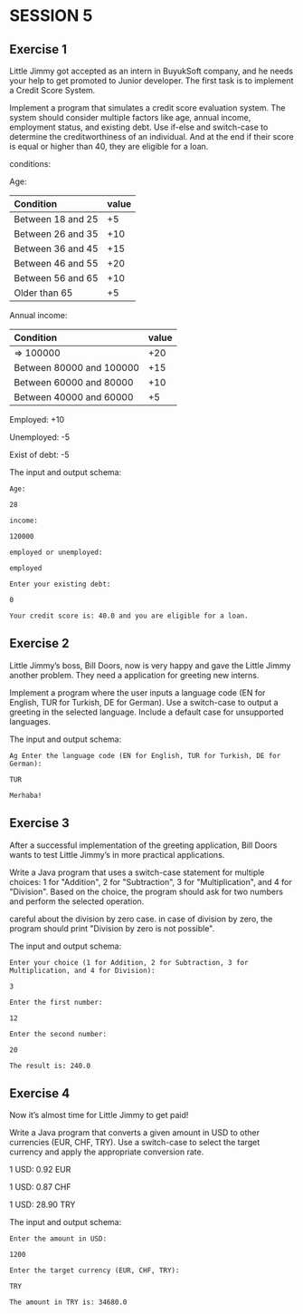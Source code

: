 # SESSION 5

## Exercise 1

Little Jimmy got accepted as an intern in BuyukSoft company, and he
needs your help to get promoted to Junior developer. The first task is
to implement a Credit Score System.

Implement a program that simulates a credit score evaluation system. The
system should consider multiple factors like age, annual income,
employment status, and existing debt. Use if-else and switch-case to
determine the creditworthiness of an individual. And at the end if their
score is equal or higher than 40, they are eligible for a loan.

conditions:

Age:

 |Condition          | value|
 | :--               | :--  |
 | Between 18 and 25 | +5   |
 | Between 26 and 35 | +10  |
 | Between 36 and 45 | +15  |
 | Between 46 and 55 | +20  |
 | Between 56 and 65 | +10  |
 | Older than 65     | +5   |
 
Annual income:

 |Condition                 | value|
 | :--                      | :--  |
 | =&gt; 100000             | +20  |
 | Between 80000 and 100000 | +15  |
 | Between 60000 and 80000  | +10  |
 | Between 40000 and 60000  | +5   |

Employed: +10

Unemployed: -5

Exist of debt: -5

The input and output schema:
```
Age:

28

income:

120000

employed or unemployed:

employed

Enter your existing debt:

0

Your credit score is: 40.0 and you are eligible for a loan.
```
## Exercise 2

Little Jimmy’s boss, Bill Doors, now is very happy and gave the Little
Jimmy another problem. They need a application for greeting new interns.

Implement a program where the user inputs a language code (EN for
English, TUR for Turkish, DE for German). Use a switch-case to output a
greeting in the selected language. Include a default case for
unsupported languages.

The input and output schema:
```
Ag Enter the language code (EN for English, TUR for Turkish, DE for
German):

TUR

Merhaba!
```
## Exercise 3

After a successful implementation of the greeting application, Bill
Doors wants to test Little Jimmy’s in more practical applications.

Write a Java program that uses a switch-case statement for multiple
choices: 1 for "Addition", 2 for "Subtraction", 3 for "Multiplication",
and 4 for "Division". Based on the choice, the program should ask for
two numbers and perform the selected operation.

careful about the division by zero case. in case of division by zero,
the program should print "Division by zero is not possible".

The input and output schema:
```
Enter your choice (1 for Addition, 2 for Subtraction, 3 for
Multiplication, and 4 for Division):

3

Enter the first number:

12

Enter the second number:

20

The result is: 240.0
```
## Exercise 4

Now it’s almost time for Little Jimmy to get paid!

Write a Java program that converts a given amount in USD to other
currencies (EUR, CHF, TRY). Use a switch-case to select the target
currency and apply the appropriate conversion rate.

1 USD: 0.92 EUR

1 USD: 0.87 CHF

1 USD: 28.90 TRY

The input and output schema:
```
Enter the amount in USD:

1200

Enter the target currency (EUR, CHF, TRY):

TRY

The amount in TRY is: 34680.0
```